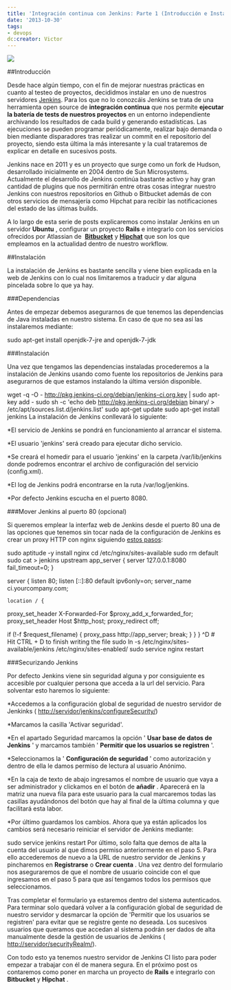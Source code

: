 ```yaml
---
title: 'Integración continua con Jenkins: Parte 1 (Introducción e Instalación)'
date: '2013-10-30'
tags:
- devops
dc:creator: Victor
---
```


[![](http://blog.diacode.com/wp-content/uploads/2013/10/jenkins-logo.png)](http://blog.diacode.com/wp-content/uploads/2013/10/jenkins-logo.png)


##Introducción

Desde hace algún tiempo, con el fin de mejorar nuestras prácticas en cuanto al testeo de proyectos, decididmos instalar en uno de nuestros servidores 
[Jenkins](http://jenkins-ci.org/). Para los que no lo conozcáis Jenkins se trata de una herramienta open source de 
**integración continua**
 que nos permite 
**ejecutar la batería de tests de nuestros proyectos**
 en un entorno independiente archivando los resultados de cada build y generando estadísticas. Las ejecuciones se pueden programar periódicamente, realizar bajo demanda o bien mediante disparadores tras realizar un commit en el repositorio del proyecto, siendo esta última la más interesante y la cual trataremos de explicar en detalle en sucesivos posts.




Jenkins nace en 2011 y es un proyecto que surge como un fork de Hudson, desarrollado inicialmente en 2004 dentro de Sun Microsystems. Actualmente el desarrollo de Jenkins continúa bastante activo y hay gran cantidad de plugins que nos permitirán entre otras cosas integrar nuestro Jenkins con nuestros repositorios en Github o Bitbucket además de con otros servicios de mensajería como Hipchat para recibir las notificaciones del estado de las últimas 
builds.

A lo largo de esta serie de posts explicaremos como instalar Jenkins en un servidor 
**Ubuntu**
, configurar un proyecto 
**Rails**
 e integrarlo con los servicios ofrecidos por Atlassian de 
**[Bitbucket](http://bitbucket.org)**
 y 
**[Hipchat](htp://hipchat.com)**
 que son los que empleamos en la actualidad dentro de nuestro workflow.

##Instalación

La instalación de Jenkins es bastante sencilla y viene bien explicada en la web de Jenkins con lo cual nos limitaremos a traducir y dar alguna pincelada sobre lo que ya hay.

###Dependencias

Antes de empezar debemos asegurarnos de que tenemos las dependencias de Java instaladas en nuestro sistema. En caso de que no sea así las instalaremos mediante:

sudo apt-get install openjdk-7-jre and openjdk-7-jdk

###Instalación

Una vez que tengamos las dependencias instaladas procederemos a la instalación de Jenkins usando como fuente los repositorios de Jenkins para asegurarnos de que estamos instalando la última versión disponible.

wget -q -O - http://pkg.jenkins-ci.org/debian/jenkins-ci.org.key | sudo apt-key add -
sudo sh -c 'echo deb http://pkg.jenkins-ci.org/debian binary/ > /etc/apt/sources.list.d/jenkins.list'
sudo apt-get update
sudo apt-get install jenkins
La instalación de Jenkins conllevará lo siguiente:

*El servicio de Jenkins se pondrá en funcionamiento al arrancar el sistema.

	
*El usuario 'jenkins' será creado para ejecutar dicho servicio.

	
*Se creará el homedir para el usuario 'jenkins' en la carpeta /var/lib/jenkins donde podremos encontrar el archivo de configuración del servicio (config.xml).

	
*El log de Jenkins podrá encontrarse en la ruta /var/log/jenkins.

	
*Por defecto Jenkins escucha en el puerto 8080.

###Mover Jenkins al puerto 80 (opcional)

Si queremos emplear la interfaz web de Jenkins desde el puerto 80 una de las opciones que tenemos sin tocar nada de la configuración de Jenkins es crear un proxy HTTP con nginx siguiendo 
[estos pasos](https://gist.github.com/rdegges/913102#file-proxy_nginx-sh):

sudo aptitude -y install nginx
cd /etc/nginx/sites-available
sudo rm default
sudo cat > jenkins
upstream app_server {
    server 127.0.0.1:8080 fail_timeout=0;
}

server {
    listen 80;
    listen [::]:80 default ipv6only=on;
    server_name ci.yourcompany.com;

    location / {
proxy_set_header X-Forwarded-For $proxy_add_x_forwarded_for;
proxy_set_header Host $http_host;
proxy_redirect off;

if (!-f $request_filename) {
    proxy_pass http://app_server;
    break;
}
    }
}
^D # Hit CTRL + D to finish writing the file
sudo ln -s /etc/nginx/sites-available/jenkins /etc/nginx/sites-enabled/
sudo service nginx restart

###Securizando Jenkins

Por defecto Jenkins viene sin seguridad alguna y por consiguiente es accesible por cualquier persona que acceda a la url del servicio. Para solventar esto haremos lo siguiente:

*Accedemos a la configuración global de seguridad de nuestro servidor de Jenkinks (
[http://servidor/jenkins/configureSecurity/](http://server/jenkins/configureSecurity/))

	
*Marcamos la casilla 'Activar seguridad'.

	
*En el apartado Seguridad marcamos la opción '
**Usar base de datos de Jenkins**
' y marcamos también '
**Permitir que los usuarios se registren**
'.

	
*Seleccionamos la '
**Configuración de seguridad**
' como autorización y dentro de ella le damos permiso de lectura al usuario Anónimo.

	
*En la caja de texto de abajo ingresamos el nombre de usuario que vaya a ser administrador y clickamos en el botón de 
**añadir**
. Aparecerá en la matriz una nueva fila para este usuario para la cual marcaremos todas las casillas ayudándonos del botón que hay al final de la última columna y que facilitará esta labor.

	
*Por último guardamos los cambios.
Ahora que ya están aplicados los cambios será necesario reiniciar el servidor de Jenkins mediante:

sudo service jenkins restart
Por último, solo falta que demos de alta la cuenta del usuario al que dimos permiso anteriormente en el paso 5. Para ello accederemos de nuevo a la URL de nuestro servidor de Jenkins y pincharemos en 
**Registrarse**
 o 
**Crear cuenta**
. Una vez dentro del formulario nos aseguraremos de que el nombre de usuario coincide con el que ingresamos en el paso 5 para que así tengamos todos los permisos que seleccionamos.

Tras completar el formulario ya estaremos dentro del sistema autenticados. Para terminar solo quedará volver a la configuración global de seguridad de nuestro servidor y desmarcar la opción de 'Permitir que los usuarios se registren' para evitar que se registre gente no deseada. Los sucesivos usuarios que queramos que accedan al sistema podrán ser dados de alta manualmente desde la gestión de usuarios de Jenkins (
[http://servidor/securityRealm/](http://servidor/securityRealm7)).

Con todo esto ya tenemos nuestro servidor de Jenkins CI listo para poder empezar a trabajar con él de manera segura. En el próximo post os contaremos como poner en marcha un proyecto de 
**Rails**
 e integrarlo con 
**Bitbucket**
 y 
**Hipchat**
.
